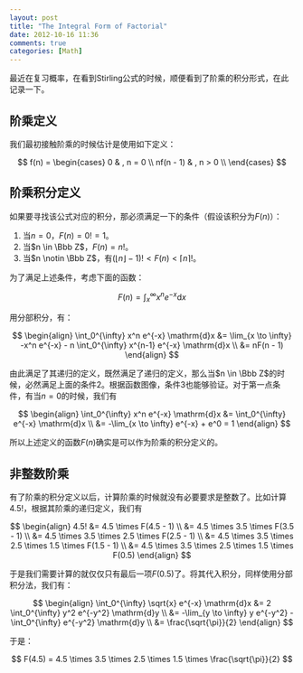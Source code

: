 ```yaml
---
layout: post
title: "The Integral Form of Factorial"
date: 2012-10-16 11:36
comments: true
categories: [Math]
---
```


最近在复习概率，在看到Stirling公式的时候，顺便看到了阶乘的积分形式，在此记录一下。

## 阶乘定义

我们最初接触阶乘的时候估计是使用如下定义：

$$
f(n) =
\begin{cases}
    0         & , n = 0 \\
    nf(n - 1) & , n > 0 \\
\end{cases}
$$

## 阶乘积分定义

如果要寻找该公式对应的积分，那必须满足一下的条件（假设该积分为$F(n)$）：

1. 当$n = 0$，$F(n) = 0! = 1$。
2. 当$n \in \Bbb Z$，$F(n) = n!$。
3. 当$n \notin \Bbb Z$，有$(\lfloor n \rfloor - 1)! < F(n) < \lceil n \rceil !$。

为了满足上述条件，考虑下面的函数：

$$
    F(n) = \int_x^{\infty} x^n e^{-x} \mathrm{d}x
$$

用分部积分，有：

$$
\begin{align}
    \int_0^{\infty} x^n e^{-x} \mathrm{d}x 
        &= \lim_{x \to \infty} -x^n e^{-x} - n \int_0^{\infty} x^{n-1} e^{-x} \mathrm{d}x \\
        &= nF(n - 1)
\end{align}
$$

由此满足了其递归的定义，既然满足了递归的定义，那么当$n \in \Bbb Z$的时候，必然满足上面的条件2。根据函数图像，条件3也能够验证。对于第一点条件，有当$n = 0$的时候，我们有

$$
\begin{align}
    \int_0^{\infty} x^n e^{-x} \mathrm{d}x 
        &= \int_0^{\infty} e^{-x} \mathrm{d}x \\
        &= -\lim_{x \to \infty} e^{-x} + e^0 = 1
\end{align}
$$

所以上述定义的函数$F(n)$确实是可以作为阶乘的积分定义的。

## 非整数阶乘

有了阶乘的积分定义以后，计算阶乘的时候就没有必要要求是整数了。比如计算$4.5!$，根据其阶乘的递归定义，我们有

$$
\begin{align}
4.5! 
    &= 4.5 \times F(4.5 - 1) \\
    &= 4.5 \times 3.5 \times F(3.5 - 1) \\
    &= 4.5 \times 3.5 \times 2.5 \times F(2.5 - 1) \\
    &= 4.5 \times 3.5 \times 2.5 \times 1.5 \times F(1.5 - 1) \\
    &= 4.5 \times 3.5 \times 2.5 \times 1.5 \times F(0.5)
\end{align}
$$

于是我们需要计算的就仅仅只有最后一项$F(0.5)$了。将其代入积分，同样使用分部积分法，我们有：

$$
\begin{align}
    \int_0^{\infty} \sqrt{x} e^{-x} \mathrm{d}x 
        &= 2 \int_0^{\infty} y^2 e^{-y^2} \mathrm{d}y \\ 
        &= -\lim_{y \to \infty} y e^{-y^2} - \int_0^{\infty} e^{-y^2} \mathrm{d}y \\
        &= \frac{\sqrt{\pi}}{2}
\end{align}
$$

于是：

$$
F(4.5) = 4.5 \times 3.5 \times 2.5 \times 1.5 \times \frac{\sqrt{\pi}}{2}
$$
